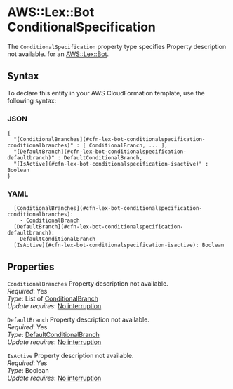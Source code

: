 # AWS::Lex::Bot ConditionalSpecification<a name="aws-properties-lex-bot-conditionalspecification"></a>

<a name="aws-properties-lex-bot-conditionalspecification-description"></a>The `ConditionalSpecification` property type specifies Property description not available\. for an [AWS::Lex::Bot](aws-resource-lex-bot.md)\.

## Syntax<a name="aws-properties-lex-bot-conditionalspecification-syntax"></a>

To declare this entity in your AWS CloudFormation template, use the following syntax:

### JSON<a name="aws-properties-lex-bot-conditionalspecification-syntax.json"></a>

```
{
  "[ConditionalBranches](#cfn-lex-bot-conditionalspecification-conditionalbranches)" : [ ConditionalBranch, ... ],
  "[DefaultBranch](#cfn-lex-bot-conditionalspecification-defaultbranch)" : DefaultConditionalBranch,
  "[IsActive](#cfn-lex-bot-conditionalspecification-isactive)" : Boolean
}
```

### YAML<a name="aws-properties-lex-bot-conditionalspecification-syntax.yaml"></a>

```
  [ConditionalBranches](#cfn-lex-bot-conditionalspecification-conditionalbranches): 
    - ConditionalBranch
  [DefaultBranch](#cfn-lex-bot-conditionalspecification-defaultbranch): 
    DefaultConditionalBranch
  [IsActive](#cfn-lex-bot-conditionalspecification-isactive): Boolean
```

## Properties<a name="aws-properties-lex-bot-conditionalspecification-properties"></a>

`ConditionalBranches`  <a name="cfn-lex-bot-conditionalspecification-conditionalbranches"></a>
Property description not available\.  
*Required*: Yes  
*Type*: List of [ConditionalBranch](aws-properties-lex-bot-conditionalbranch.md)  
*Update requires*: [No interruption](https://docs.aws.amazon.com/AWSCloudFormation/latest/UserGuide/using-cfn-updating-stacks-update-behaviors.html#update-no-interrupt)

`DefaultBranch`  <a name="cfn-lex-bot-conditionalspecification-defaultbranch"></a>
Property description not available\.  
*Required*: Yes  
*Type*: [DefaultConditionalBranch](aws-properties-lex-bot-defaultconditionalbranch.md)  
*Update requires*: [No interruption](https://docs.aws.amazon.com/AWSCloudFormation/latest/UserGuide/using-cfn-updating-stacks-update-behaviors.html#update-no-interrupt)

`IsActive`  <a name="cfn-lex-bot-conditionalspecification-isactive"></a>
Property description not available\.  
*Required*: Yes  
*Type*: Boolean  
*Update requires*: [No interruption](https://docs.aws.amazon.com/AWSCloudFormation/latest/UserGuide/using-cfn-updating-stacks-update-behaviors.html#update-no-interrupt)